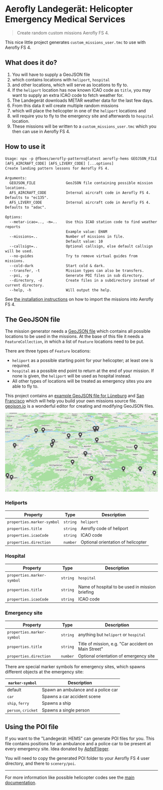 # Aerofly Landegerät: Helicopter Emergency Medical Services

> Create random custom missions Aerofly FS 4.

This nice little project generates `custom_missions_user.tmc` to use with Aerofly FS 4.

## What does it do?

1. You will have to supply a GeoJSON file
2. which contains locations with `heliport`, `hospital`
3. and other locations, which will serve as locations to fly to.
4. If the `heliport` location has now known ICAO code as `title`, you may want to supply an extra ICAO code to fetch weather for.
5. The Landegerät downloads METAR weather data for the last few days.
6. From this data it will create multiple random missions
7. which will place the helicopter in one of the `heliport` locations and
8. will require you to fly to the emergency site and afterwards to `hospital` location.
9. These missions will be written to a `custom_missions_user.tmc` which you then can use in Aerofly FS 4.

## How to use it

```
Usage: npx -p @fboes/aerofly-patterns@latest aerofly-hems GEOJSON_FILE [AFS_AIRCRAFT_CODE] [AFS_LIVERY_CODE] [...options]
Create landing pattern lessons for Aerofly FS 4.

Arguments:
  GEOJSON_FILE              GeoJSON file containing possible mission locations.
  AFS_AIRCRAFT_CODE         Internal aircraft code in Aerofly FS 4. Defaults to "ec135".
  AFS_LIVERY_CODE           Internal aircraft code in Aerofly FS 4. Defaults to "adac".

Options:
  --metar-icao=.., -m=..    Use this ICAO station code to find weather reports
                            Example value: EHAM
  --missions=..             Number of missions in file.
                            Default value: 10
  --callsign=..             Optional callsign, else default callsign will be used.
  --no-guides               Try to remove virtual guides from missions.
  --cold-dark               Start cold & dark.
  --transfer, -t            Mission types can also be transfers.
  --poi, -p                 Generate POI files in sub directory.
  --directory, -d           Create files in a subdirectory instead of current directory.
  --help, -h                Will output the help.
```

See [the installation instructions](https://fboes.github.io/aerofly-missions/docs/generic-installation.html) on how to import the missions into Aerofly FS 4.

## The GeoJSON file

The mission generator needs a [GeoJSON file](https://geojson.org/) which contains all possible locations to be used in the missions. At the base of this file it needs a `FeatureCollection`, in which a list of `Feature` locations need to be put.

There are three types of `Feature` locations:

- `heliport` as a possible starting point for your helicopter; at least one is required.
- `hospital` as a possible end point to return at the end of your mission. If none is given, the `heliport` will be used as hospital instead.
- All other types of locations will be treated as emergency sites you are able to fly to.

This project contains an [example GeoJSON file for Lüneburg](../dist/data/hems/lueneburg.geojson) and [San Francisco](../dist/data/hems/san_francisco.geojson) which will help you build your own missions source file. [geojson.io](https://geojson.io/) is a wonderful editor for creating and modifying GeoJSON files.

![geojson.io example](./geojson-io.png)

### Heliports

| Property                   | Type     | Description                        |
| -------------------------- | -------- | ---------------------------------- |
| `properties.marker-symbol` | `string` | `heliport`                         |
| `properties.title`         | `string` | Aerofly code of heliport           |
| `properties.icaoCode`      | `string` | ICAO code                          |
| `properties.direction`     | `number` | Optional orientation of helicopter |

### Hospital

| Property                   | Type     | Description                                     |
| -------------------------- | -------- | ----------------------------------------------- |
| `properties.marker-symbol` | `string` | `hospital`                                      |
| `properties.title`         | `string` | Name of hospital to be used in mission briefing |
| `properties.icaoCode`      | `string` | ICAO code                                       |

### Emergency site

| Property                   | Type     | Description                                          |
| -------------------------- | -------- | ---------------------------------------------------- |
| `properties.marker-symbol` | `string` | anything but `heliport` or `hospital`                |
| `properties.title`         | `string` | Title of mission, e.g. "Car accident on Main Street" |
| `properties.direction`     | `number` | Optional orientation of emergency site               |

There are special marker symbols for emergency sites, which spawns different objects at the emergency site:

| `marker-symbol`     | Description                         |
| ------------------- | ----------------------------------- |
| default             | Spawn an ambulance and a police car |
| `car`               | Spawns a car accident scene         |
| `ship`, `ferry`     | Spawns a ship                       |
| `person`, `cricket` | Spawns a single person              |

## Using the POI file

If you want to the "Landegerät: HEMS" can generate POI files for you. This file contains positions for an ambulance and a police car to be present at every emergency site. Idea donated by [ApfelFlieger](https://www.aerofly.com/community/forum/index.php?thread/23415-searching-for-simple-method-to-add-stock-objects-to-scenery/&postID=150121#post150121).

You will need to copy the generated POI folder to your Aerofly FS 4 user directory, and there to `scenery/poi`.

---

For more information like possible helicopter codes see the [main documentation](../README.md).
